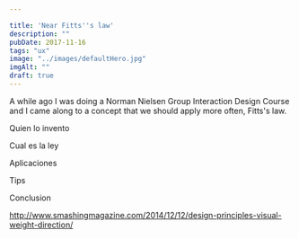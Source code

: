 ```yaml
---

title: 'Near Fitts''s law'
description: ""
pubDate: 2017-11-16
tags: "ux"
image: "../images/defaultHero.jpg"
imgAlt: ""
draft: true
---
```

A while ago I was doing a Norman Nielsen Group Interaction Design Course and I came along to a concept that we should apply more often, Fitts's law.

Quien lo invento

Cual es la ley

Aplicaciones

Tips

Conclusion

http://www.smashingmagazine.com/2014/12/12/design-principles-visual-weight-direction/
